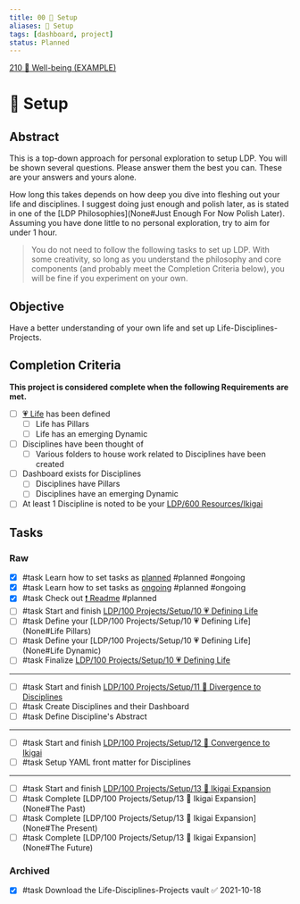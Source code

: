 ```yaml
---
title: 00 🧰 Setup
aliases: 🧰 Setup
tags: [dashboard, project]
status: Planned
---
```

[210 🎀 Well-being (EXAMPLE)](None)
# 🧰 Setup
## Abstract
This is a top-down approach for personal exploration to setup LDP. You will be shown several questions. Please answer them the best you can. These are your answers and yours alone.

How long this takes depends on how deep you dive into fleshing out your life and disciplines. I suggest doing just enough and polish later, as is stated in one of the [LDP Philosophies](None#Just Enough For Now Polish Later). Assuming you have done little to no personal exploration, try to aim for under 1 hour.

> You do not need to follow the following tasks to set up LDP. With some creativity, so long as you understand the philosophy and core components (and probably meet the Completion Criteria below), you will be fine if you experiment on your own.

## Objective
Have a better understanding of your own life and set up Life-Disciplines-Projects.

## Completion Criteria
**This project is considered complete when the following Requirements are met.**
- [ ] [💗 Life](out/400-life.md) has been defined
	- [ ] Life has Pillars 
	- [ ] Life has an emerging Dynamic
- [ ] Disciplines have been thought of
	- [ ] Various folders to house work related to Disciplines have been created
- [ ] Dashboard exists for Disciplines
	- [ ] Disciplines have Pillars
	- [ ] Disciplines have an emerging Dynamic
- [ ] At least 1 Discipline is noted to be your [LDP/600 Resources/Ikigai](None)

## Tasks
### Raw
- [x] #task Learn how to set tasks as [planned](None#Planned) #planned #ongoing 
- [x] #task Learn how to set tasks as [ongoing](None#Ongoing) #planned #ongoing 
- [x] #task Check out [❗ Readme](None) #planned
- [ ] #task Start and finish [LDP/100 Projects/Setup/10 💗 Defining Life](None)
- [ ] #task Define your [LDP/100 Projects/Setup/10 💗 Defining Life](None#Life Pillars)
- [ ] #task Define your [LDP/100 Projects/Setup/10 💗 Defining Life](None#Life Dynamic)
- [ ] #task Finalize [LDP/100 Projects/Setup/10 💗 Defining Life](None)
---
- [ ] #task Start and finish [LDP/100 Projects/Setup/11 🔀 Divergence to Disciplines](None)
- [ ] #task Create Disciplines and their Dashboard
- [ ] #task Define Discipline's Abstract
---
- [ ] #task Start and finish [LDP/100 Projects/Setup/12 🔂 Convergence to Ikigai](None)
- [ ] #task Setup YAML front matter for Disciplines
---
- [ ] #task Start and finish [LDP/100 Projects/Setup/13 🎎 Ikigai Expansion](None)
- [ ] #task Complete [LDP/100 Projects/Setup/13 🎎 Ikigai Expansion](None#The Past)
- [ ] #task Complete [LDP/100 Projects/Setup/13 🎎 Ikigai Expansion](None#The Present)
- [ ] #task Complete [LDP/100 Projects/Setup/13 🎎 Ikigai Expansion](None#The Future)

### Archived
- [x] #task Download the Life-Disciplines-Projects vault ✅ 2021-10-18
